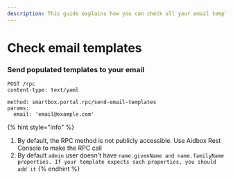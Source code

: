 ```yaml
---
description: This guide explains how you can check all your email templates
---
```


# Check email templates

### Send populated templates to your email

```http
POST /rpc
content-type: text/yaml

method: smartbox.portal.rpc/send-email-templates
params:
  email: 'email@example.com'
```

{% hint style="info" %}
1. By default, the RPC method is not publicly accessible. Use Aidbox Rest Console to make the RPC call
2. By default `admin` user doesn't have `name.givenName and name.familyName properties. If your template expects such properties, you should add it`
{% endhint %}
